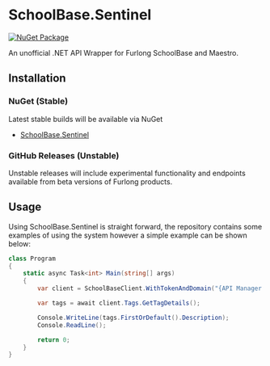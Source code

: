 # SchoolBase.Sentinel
[![NuGet Package](https://img.shields.io/nuget/v/SchoolBase.Sentinel?style=plastic "NuGet Package")](https://www.nuget.org/packages/SchoolBase.Sentinel/ "NuGet Package")

An unofficial .NET API Wrapper for Furlong SchoolBase and Maestro.

## Installation

### NuGet (Stable)
Latest stable builds will be available via NuGet
- [SchoolBase.Sentinel](https://www.nuget.org/packages/SchoolBase.Sentinel/ "SchoolBase.Sentinel")

### GitHub Releases (Unstable)
Unstable releases will include experimental functionality and endpoints available from beta versions of Furlong products.

## Usage
Using SchoolBase.Sentinel is straight forward, the repository contains some examples of using the system however a simple example can be shown below:

```csharp
class Program
{
    static async Task<int> Main(string[] args)
    {
        var client = SchoolBaseClient.WithTokenAndDomain("{API Manager Token}", "{School Domain}");

        var tags = await client.Tags.GetTagDetails();

        Console.WriteLine(tags.FirstOrDefault().Description);
        Console.ReadLine();

        return 0;
    }
}
```
